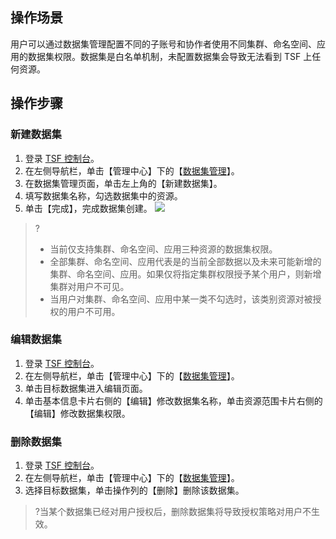 ## 操作场景
用户可以通过数据集管理配置不同的子账号和协作者使用不同集群、命名空间、应用的数据集权限。数据集是白名单机制，未配置数据集会导致无法看到 TSF 上任何资源。

## 操作步骤
### 新建数据集
1. 登录 [TSF 控制台](https://console.cloud.tencent.com/tsf)。
2. 在左侧导航栏，单击【管理中心】下的【[数据集管理](https://console.cloud.tencent.com/tsf/program)】。
3. 在数据集管理页面，单击左上角的【新建数据集】。
4. 填写数据集名称，勾选数据集中的资源。
5. 单击【完成】，完成数据集创建。
 ![](https://main.qcloudimg.com/raw/a3cf9e6912a4c1419e36772ed630c4f5.png)
>?
>- 当前仅支持集群、命名空间、应用三种资源的数据集权限。
>- 全部集群、命名空间、应用代表是的当前全部数据以及未来可能新增的集群、命名空间、应用。如果仅将指定集群权限授予某个用户，则新增集群对用户不可见。
>- 当用户对集群、命名空间、应用中某一类不勾选时，该类别资源对被授权的用户不可用。
 



### 编辑数据集
1. 登录 [TSF 控制台](https://console.cloud.tencent.com/tsf)。
2. 在左侧导航栏，单击【管理中心】下的【[数据集管理](https://console.cloud.tencent.com/tsf/program)】。
3. 单击目标数据集进入编辑页面。
4. 单击基本信息卡片右侧的【编辑】修改数据集名称，单击资源范围卡片右侧的【编辑】修改数据集权限。


### 删除数据集
1. 登录 [TSF 控制台](https://console.cloud.tencent.com/tsf)。
2. 在左侧导航栏，单击【管理中心】下的【[数据集管理](https://console.cloud.tencent.com/tsf/program)】。
3. 选择目标数据集，单击操作列的【删除】删除该数据集。
>?当某个数据集已经对用户授权后，删除数据集将导致授权策略对用户不生效。
